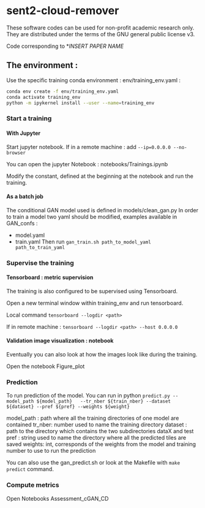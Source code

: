 # sent2-cloud-remover
These software codes can be used for non-profit academic research only.
They are distributed under the terms of the GNU general public license v3.

Code corresponding to **INSERT PAPER NAME*

## The environment : 
Use the specific training conda environment : env/training_env.yaml : 

```bash
conda env create -f env/training_env.yaml
conda activate training_env
python -m ipykernel install --user --name=training_env
```

### Start a training

#### With Jupyter

Start jupyter notebook. If in a remote machine : add  `--ip=0.0.0.0 --no-browser`

You can open the jupyter Notebook : notebooks/Trainings.ipynb

Modify the constant, defined at the beginning at the notebook and run the training. 

#### As a batch job

The conditional GAN model used is defined in models/clean_gan.py
In order to train a model two yaml should be modified, examples available in GAN_confs :  

- model.yaml
- train.yaml
Then run 
```gan_train.sh path_to_model_yaml path_to_train_yaml ``` 


### Supervise the training

#### Tensorboard : metric supervision

The training is also configured to be supervised using Tensorboard. 

Open a new terminal window within training_env and run tensorboard.

Local command `tensorboard --logdir <path>`

If in remote machine : `tensorboard --logdir <path> --host 0.0.0.0`

#### Validation image visualization : notebook

Eventually you can also look at how the images look like during the training. 

Open the notebook Figure_plot




### Prediction

To run prediction of the model. You can run in python
`predict.py --model_path ${model_path}   --tr_nber ${train_nber} --dataset ${dataset} --pref ${pref} --weights ${weight}`



model_path : path where all the training directories of one model are contained
tr_nber: number used to name the training directory
dataset : path to the directory which contains the two subdirectories dataX and test 
pref : string used to name the directory where all the predicted tiles are saved
weights: int, corresponds of the weights from the model and training number to use to run the prediction


You can also use the gan_predict.sh or look at the Makefile with `make predict` command. 

### Compute metrics

Open Notebooks Assessment_cGAN_CD





 



 
